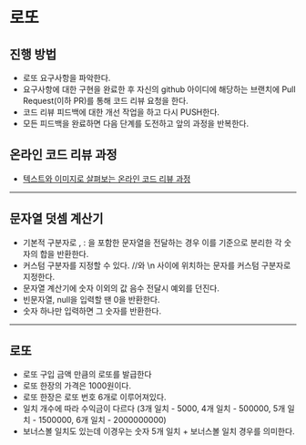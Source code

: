 # 로또
## 진행 방법
* 로또 요구사항을 파악한다.
* 요구사항에 대한 구현을 완료한 후 자신의 github 아이디에 해당하는 브랜치에 Pull Request(이하 PR)를 통해 코드 리뷰 요청을 한다.
* 코드 리뷰 피드백에 대한 개선 작업을 하고 다시 PUSH한다.
* 모든 피드백을 완료하면 다음 단계를 도전하고 앞의 과정을 반복한다.

## 온라인 코드 리뷰 과정
* [텍스트와 이미지로 살펴보는 온라인 코드 리뷰 과정](https://github.com/next-step/nextstep-docs/tree/master/codereview)

---
## 문자열 덧셈 계산기
- 기본적 구분자로 , : 을 포함한 문자열을 전달하는 경우 이를 기준으로 분리한 각 숫자의 합을 반환한다.
- 커스텀 구분자를 지정할 수 있다. //와 \n 사이에 위치하는 문자를 커스텀 구분자로 지정한다.
- 문자열 계산기에 숫자 이외의 값 음수 전달시 예외를 던진다.
- 빈문자열, null을 입력할 땐 0을 반환한다.
- 숫자 하나만 입력하면 그 숫자를 반환한다.

---
## 로또
- 로또 구입 금액 만큼의 로또를 발급한다
- 로또 한장의 가격은 1000원이다.
- 로또 한장은 로또 번호 6개로 이루어져있다. 
- 일치 개수에 따라 수익금이 다르다 (3개 일치 - 5000, 4개 일치 - 500000, 5개 일치 - 1500000, 6개 일치 - 2000000000)
- 보너스볼 일치도 있는데 이경우는 숫자 5개 일치 + 보너스볼 일치 경우를 의미한다.

